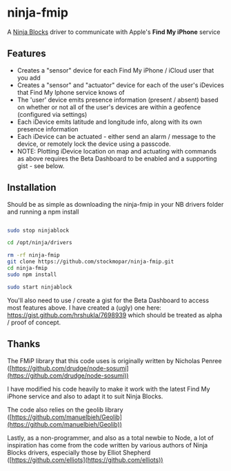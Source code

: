 # ninja-fmip
A [Ninja Blocks](http://www.ninjablocks.com) driver to communicate with Apple's **Find My iPhone** service

## Features

* Creates a "sensor" device for each Find My iPhone / iCloud user that you add
* Creates a "sensor" and "actuator" device for each of the user's iDevices that Find My Iphone service knows of
* The 'user' device emits presence information (present / absent) based on whether or not all of the user's devices are within a geofence (configured via settings)
* Each iDevice emits latitude and longitude info, along with its own presence information
* Each iDevice can be actuated - either send an alarm / message to the device, or remotely lock the device using a passcode. 
* NOTE: Plotting iDevice location on map and actuating with commands as above requires the Beta Dashboard to be enabled and a supporting gist - see below. 

## Installation

Should be as simple as downloading the ninja-fmip in your NB drivers folder and running a npm install 

```sh

sudo stop ninjablock

cd /opt/ninja/drivers

rm -rf ninja-fmip
git clone https://github.com/stockmopar/ninja-fmip.git
cd ninja-fmip
sudo npm install

sudo start ninjablock

```

You'll also need to use / create a gist for the Beta Dashboard to access most features above. I have created a (ugly) one here: https://gist.github.com/hrshukla/7698939 which should be treated as alpha / proof of concept.

## Thanks
The FMiP library that this code uses is originally written by Nicholas Penree ([https://github.com/drudge/node-sosumi](https://github.com/drudge/node-sosumi))

I have modified his code heavily to make it work with the latest Find My iPhone service and also to adapt it to suit Ninja Blocks.

The code also relies on the geolib library ([https://github.com/manuelbieh/Geolib](https://github.com/manuelbieh/Geolib))

Lastly, as a non-programmer, and also as a total newbie to Node, a lot of inspiration has come from the code written by various authors of Ninja Blocks drivers, especially those by Elliot Shepherd ([https://github.com/elliots](https://github.com/elliots))


